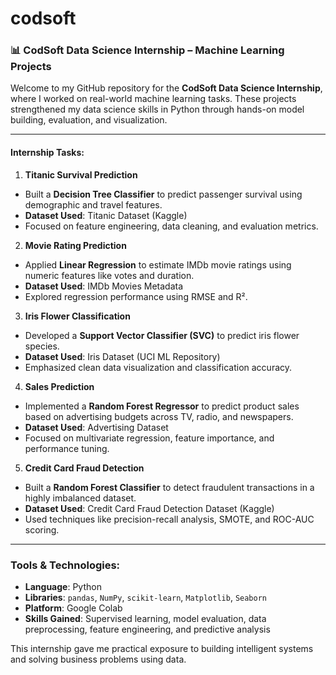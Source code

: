 # codsoft

### 📊 CodSoft Data Science Internship – Machine Learning Projects

Welcome to my GitHub repository for the **CodSoft Data Science Internship**, where I worked on real-world machine learning tasks. These projects strengthened my data science skills in Python through hands-on model building, evaluation, and visualization.

---

####  Internship Tasks:

1.  **Titanic Survival Prediction**

   * Built a **Decision Tree Classifier** to predict passenger survival using demographic and travel features.
   * **Dataset Used**: Titanic Dataset (Kaggle)
   * Focused on feature engineering, data cleaning, and evaluation metrics.

2.  **Movie Rating Prediction**

   * Applied **Linear Regression** to estimate IMDb movie ratings using numeric features like votes and duration.
   * **Dataset Used**: IMDb Movies Metadata
   * Explored regression performance using RMSE and R².

3.  **Iris Flower Classification**

   * Developed a **Support Vector Classifier (SVC)** to predict iris flower species.
   * **Dataset Used**: Iris Dataset (UCI ML Repository)
   * Emphasized clean data visualization and classification accuracy.

4.  **Sales Prediction**

   * Implemented a **Random Forest Regressor** to predict product sales based on advertising budgets across TV, radio, and newspapers.
   * **Dataset Used**: Advertising Dataset
   * Focused on multivariate regression, feature importance, and performance tuning.

5.  **Credit Card Fraud Detection**

   * Built a **Random Forest Classifier** to detect fraudulent transactions in a highly imbalanced dataset.
   * **Dataset Used**: Credit Card Fraud Detection Dataset (Kaggle)
   * Used techniques like precision-recall analysis, SMOTE, and ROC-AUC scoring.

---

###  Tools & Technologies:

* **Language**: Python
* **Libraries**: `pandas`, `NumPy`, `scikit-learn`, `Matplotlib`, `Seaborn`
* **Platform**: Google Colab
* **Skills Gained**: Supervised learning, model evaluation, data preprocessing, feature engineering, and predictive analysis

This internship gave me practical exposure to building intelligent systems and solving business problems using data.
